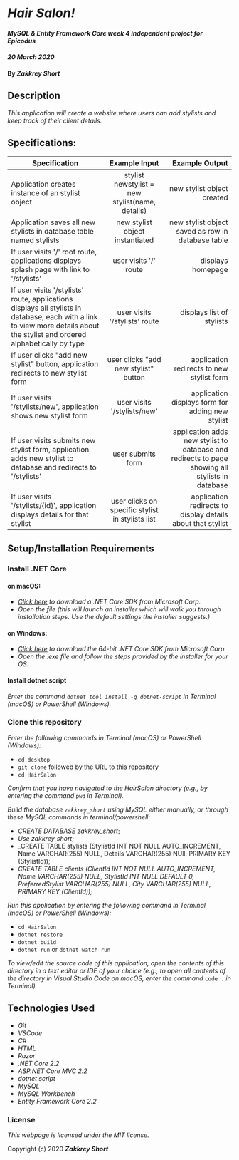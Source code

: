 # _Hair Salon!_

#### _MySQL & Entity Framework Core week 4 independent project for Epicodus_
#### _20 March 2020_

#### By _**Zakkrey Short**_

## Description

_This application will create a website where users can add stylists and keep track of their client details._

## Specifications: 

| Specification | Example Input | Example Output |
| ------------- |:-------------:| -------------------:|
| Application creates instance of an stylist object | stylist newstylist = new stylist(name, details) | new stylist object created |
| Application saves all new stylists in database table named stylists | new stylist object instantiated | new stylist object saved as row in database table |
| If user visits '/' root route, applications displays splash page with link to '/stylists' | user visits '/' route | displays homepage |
| If user visits '/stylists' route, applications displays all stylists in database, each with a link to view more details about the stylist and ordered alphabetically by type | user visits '/stylists' route | displays list of stylists |
| If user clicks "add new stylist" button, application redirects to new stylist form | user clicks "add new stylist" button | application redirects to new stylist form |
| If user visits '/stylists/new', application shows new stylist form | user visits '/stylists/new' | application displays form for adding new stylist |
| If user visits submits new stylist form, application adds new stylist to database and redirects to '/stylists' | user submits form | application adds new stylist to database and redirects to page showing all stylists in database |
| If user visits '/stylists/{id}', application displays details for that stylist | user clicks on specific stylist in stylists list | application redirects to display details about that stylist |

## Setup/Installation Requirements

### Install .NET Core

#### on macOS:
* _[Click here](https://dotnet.microsoft.com/download/thank-you/dotnet-sdk-2.2.106-macos-x64-installer) to download a .NET Core SDK from Microsoft Corp._
* _Open the file (this will launch an installer which will walk you through installation steps. Use the default settings the installer suggests.)_

#### on Windows:
* _[Click here](https://dotnet.microsoft.com/download/thank-you/dotnet-sdk-2.2.203-windows-x64-installer) to download the 64-bit .NET Core SDK from Microsoft Corp._
* _Open the .exe file and follow the steps provided by the installer for your OS._

#### Install dotnet script
_Enter the command ``dotnet tool install -g dotnet-script`` in Terminal (macOS) or PowerShell (Windows)._

### Clone this repository

_Enter the following commands in Terminal (macOS) or PowerShell (Windows):_
* ``cd desktop``
* ``git clone`` followed by the URL to this repository
* ``cd HairSalon``

_Confirm that you have navigated to the HairSalon directory (e.g., by entering the command_ ``pwd`` _in Terminal)._


_Build the database ``zakkrey_short`` using MySQL either manually, or through these MySQL commands in terminal/powershell:_

* _CREATE DATABASE zakkrey_short_;
* _Use zakkrey_short_;
* _CREATE TABLE stylists (StylistId INT NOT NULL AUTO_INCREMENT, Name VARCHAR(255) NULL, Details VARCHAR(255) NUll, PRIMARY KEY (StylistId));
* _CREATE TABLE clients (ClientId INT NOT NULL AUTO_INCREMENT, Name VARCHAR(255) NULL, StylistId INT NULL DEFAULT 0, PreferredStylist VARCHAR(255) NULL, City VARCHAR(255) NULL, PRIMARY KEY (ClientId));_


_Run this application by entering the following command in Terminal (macOS) or PowerShell (Windows):_
* ``cd HairSalon``
* ``dotnet restore``
* ``dotnet build``
* ``dotnet run`` or ``dotnet watch run``

_To view/edit the source code of this application, open the contents of this directory in a text editor or IDE of your choice (e.g., to open all contents of the directory in Visual Studio Code on macOS, enter the command_ ``code .`` _in Terminal)._


## Technologies Used
* _Git_
* _VSCode_
* _C#_
* _HTML_
* _Razor_
* _.NET Core 2.2_
* _ASP.NET Core MVC 2.2_
* _dotnet script_
* _MySQL_
* _MySQL Workbench_
* _Entity Framework Core 2.2_ 

### License

*This webpage is licensed under the MIT license.*

Copyright (c) 2020 **_Zakkrey Short_**